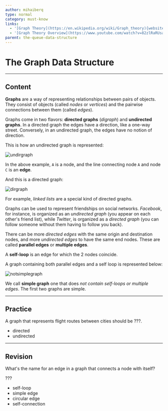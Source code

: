 ```yaml
---
author: mihaiberq
type: normal
category: must-know
links:
  - '[Graph Theory](https://en.wikipedia.org/wiki/Graph_theory){website}'
  - '[Graph Theory Overview](https://www.youtube.com/watch?v=82zlRaRUsaY){video}'
parent: the-queue-data-structure
---
```


# The Graph Data Structure


---

## Content

**Graphs** are a way of representing relationships between pairs of objects. They consist of objects (called *nodes* or *vertices*) and the pairwise connections between them (called *edges*).

Graphs come in two flavors: **directed graphs** (*digraph*) and **undirected graphs**. In a directed graph the edges have a direction, like a one-way street. Conversely, in an undirected graph, the edges have no notion of direction.

This is how an undirected graph is represented:

![undirgraph](https://img.enkipro.com/15e87edfadeb3ae6822621f00aa010b3.png)

In the above example, `A` is a node, and the line connecting node `A` and node `C` is an **edge**.

And this is a directed graph:

![dirgraph](https://img.enkipro.com/da30ca77d85f3844be2b2fdcd47dd3e6.png)

For example, *linked lists* are a special kind of directed graphs.

Graphs can be used to represent friendships on social networks. *Facebook*, for instance, is organized as an *undirected graph* (you appear on each other's friend list), while *Twitter*, is organized as a *directed graph* (you can follow someone without them having to follow you back).

There can be more *directed edges* with the same origin and destination nodes, and more *undirected edges* to have the same end nodes. These are called **parallel edges** or **multiple edges**.

A **self-loop** is an edge for which the 2 nodes coincide.

A graph containing both parallel edges and a self loop is represented below:

![notsimplegraph](https://img.enkipro.com/3dd3887199ec5056505af8bcffa1c533.png)

We call **simple graph** one that does *not contain self-loops or multiple edges*. The first two graphs are simple.


---

## Practice

A graph that represents flight routes between cities should be ???.

- directed
- undirected


---

## Revision

What's the name for an edge in a graph that connects a node with itself?

???

- self-loop
- simple edge
- circular edge
- self-connection
